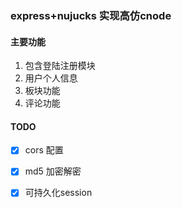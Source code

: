 ### express+nujucks 实现高仿cnode

#### 主要功能

1. 包含登陆注册模块
2. 用户个人信息
3. 板块功能
4. 评论功能



#### TODO

- [x] cors 配置
- [x] md5 加密解密
- [x] 可持久化session

